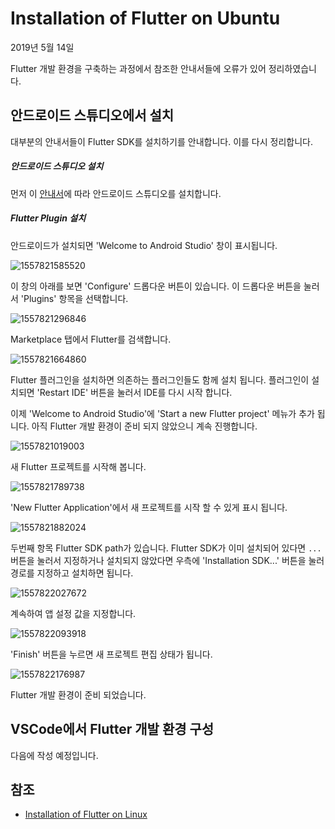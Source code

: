 # Installation of Flutter on Ubuntu

2019년 5월 14일

Flutter 개발 환경을 구축하는 과정에서 참조한 안내서들에 오류가 있어 정리하였습니다.

## 안드로이드 스튜디오에서 설치

대부분의 안내서들이 Flutter SDK를 설치하기를 안내합니다. 이를 다시 정리합니다.

##### 안드로이드 스튜디오 설치

먼저 이 [안내서](../android/installation_of_android_studio_on_ubuntu.md)에 따라 안드로이드 스튜디오를 설치합니다.

##### Flutter Plugin 설치

안드로이드가 설치되면 'Welcome to Android Studio' 창이 표시됩니다.

![1557821585520](installation_of_flutter_on_ubuntu.assets/1557821585520.png)

 이 창의 아래를 보면 'Configure' 드롭다운 버튼이 있습니다. 이 드롭다운 버튼을 눌러서 'Plugins' 항목을 선택합니다. 

![1557821296846](installation_of_flutter_on_ubuntu.assets/1557821296846.png)

Marketplace 탭에서 Flutter를 검색합니다.

![1557821664860](installation_of_flutter_on_ubuntu.assets/1557821664860.png)

Flutter 플러그인을 설치하면 의존하는 플러그인들도 함께 설치 됩니다. 플러그인이 설치되면 'Restart IDE' 버튼을 눌러서 IDE를 다시 시작 합니다.

이제 'Welcome to Android Studio'에 'Start a new Flutter project' 메뉴가 추가 됩니다. 아직 Flutter 개발 환경이 준비 되지 않았으니 계속 진행합니다.

![1557821019003](installation_of_flutter_on_ubuntu.assets/1557821019003.png)

새 Flutter 프로젝트를 시작해 봅니다.

![1557821789738](installation_of_flutter_on_ubuntu.assets/1557821789738.png)

'New Flutter Application'에서 새 프로젝트를 시작 할 수 있게 표시 됩니다.

![1557821882024](installation_of_flutter_on_ubuntu.assets/1557821882024.png)

두번째 항목 Flutter SDK path가 있습니다. Flutter SDK가 이미 설치되어 있다면 `...` 버튼을 눌러서 지정하거나 설치되지 않았다면 우측에 'Installation SDK...' 버튼을 눌러 경로를 지정하고 설치하면 됩니다.

![1557822027672](installation_of_flutter_on_ubuntu.assets/1557822027672.png)

계속하여 앱 설정 값을 지정합니다.

![1557822093918](installation_of_flutter_on_ubuntu.assets/1557822093918.png)

'Finish' 버튼을 누르면 새 프로젝트 편집 상태가 됩니다.

![1557822176987](installation_of_flutter_on_ubuntu.assets/1557822176987.png)

Flutter 개발 환경이 준비 되었습니다.

## VSCode에서 Flutter 개발 환경 구성

다음에 작성 예정입니다.

## 참조

- [Installation of Flutter on Linux](https://flutter.dev/docs/get-started/install/linux)

